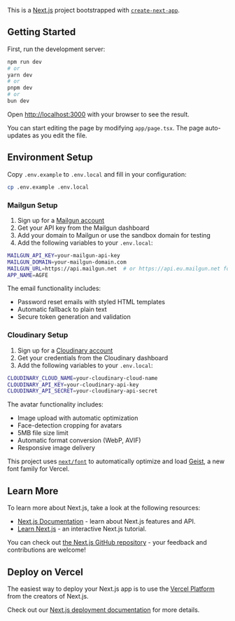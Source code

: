 This is a [Next.js](https://nextjs.org) project bootstrapped with [`create-next-app`](https://nextjs.org/docs/app/api-reference/cli/create-next-app).

## Getting Started

First, run the development server:

```bash
npm run dev
# or
yarn dev
# or
pnpm dev
# or
bun dev
```

Open [http://localhost:3000](http://localhost:3000) with your browser to see the result.

You can start editing the page by modifying `app/page.tsx`. The page auto-updates as you edit the file.

## Environment Setup

Copy `.env.example` to `.env.local` and fill in your configuration:

```bash
cp .env.example .env.local
```

### Mailgun Setup

1. Sign up for a [Mailgun account](https://www.mailgun.com/)
2. Get your API key from the Mailgun dashboard
3. Add your domain to Mailgun or use the sandbox domain for testing
4. Add the following variables to your `.env.local`:

```bash
MAILGUN_API_KEY=your-mailgun-api-key
MAILGUN_DOMAIN=your-mailgun-domain.com
MAILGUN_URL=https://api.mailgun.net  # or https://api.eu.mailgun.net for EU
APP_NAME=AGFE
```

The email functionality includes:
- Password reset emails with styled HTML templates
- Automatic fallback to plain text
- Secure token generation and validation

### Cloudinary Setup

1. Sign up for a [Cloudinary account](https://cloudinary.com/)
2. Get your credentials from the Cloudinary dashboard
3. Add the following variables to your `.env.local`:

```bash
CLOUDINARY_CLOUD_NAME=your-cloudinary-cloud-name
CLOUDINARY_API_KEY=your-cloudinary-api-key
CLOUDINARY_API_SECRET=your-cloudinary-api-secret
```

The avatar functionality includes:
- Image upload with automatic optimization
- Face-detection cropping for avatars
- 5MB file size limit
- Automatic format conversion (WebP, AVIF)
- Responsive image delivery

This project uses [`next/font`](https://nextjs.org/docs/app/building-your-application/optimizing/fonts) to automatically optimize and load [Geist](https://vercel.com/font), a new font family for Vercel.

## Learn More

To learn more about Next.js, take a look at the following resources:

- [Next.js Documentation](https://nextjs.org/docs) - learn about Next.js features and API.
- [Learn Next.js](https://nextjs.org/learn) - an interactive Next.js tutorial.

You can check out [the Next.js GitHub repository](https://github.com/vercel/next.js) - your feedback and contributions are welcome!

## Deploy on Vercel

The easiest way to deploy your Next.js app is to use the [Vercel Platform](https://vercel.com/new?utm_medium=default-template&filter=next.js&utm_source=create-next-app&utm_campaign=create-next-app-readme) from the creators of Next.js.

Check out our [Next.js deployment documentation](https://nextjs.org/docs/app/building-your-application/deploying) for more details.
